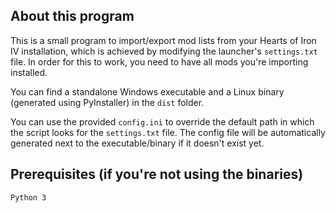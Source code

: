## About this program
This is a small program to import/export mod lists from your Hearts of Iron IV installation, which is achieved by modifying the launcher's ``settings.txt`` file.
In order for this to work, you need to have all mods you're importing installed.

You can find a standalone Windows executable and a Linux binary (generated using PyInstaller) in the ``dist`` folder.

You can use the provided ``config.ini`` to override the default path in which the script looks for the ``settings.txt`` file.
The config file will be automatically generated next to the executable/binary if it doesn't exist yet.

## Prerequisites (if you're not using the binaries)
``Python 3``